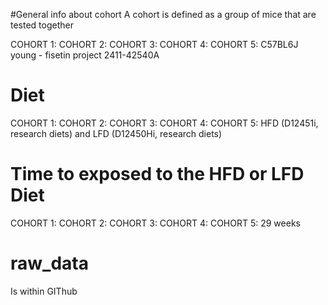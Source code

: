 #General info about cohort
A cohort is defined as a group of mice that are tested together

COHORT 1: 
COHORT 2: 
COHORT 3: 
COHORT 4: 
COHORT 5: C57BL6J young - fisetin project 2411-42540A

# Diet

COHORT 1: 
COHORT 2: 
COHORT 3: 
COHORT 4: 
COHORT 5: HFD (D12451i, research diets) and LFD (D12450Hi, research diets)

# Time to exposed to the HFD or LFD Diet

COHORT 1: 
COHORT 2: 
COHORT 3: 
COHORT 4: 
COHORT 5: 29 weeks 

# raw_data
Is within GIThub 
